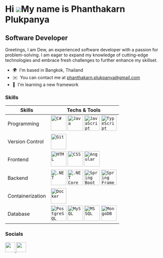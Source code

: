 Hi ![](https://user-images.githubusercontent.com/18350557/176309783-0785949b-9127-417c-8b55-ab5a4333674e.gif)My name is Phanthakarn Plukpanya
=============================================================================================================================================

Software Developer
------------------

Greetings, I am Dew, an experienced software developer with a passion for problem-solving. I am eager to expand my knowledge of cutting-edge technologies and embrace fresh challenges to further enhance my skillset.

* 🌍  I'm based in Bangkok, Thailand
* ✉️  You can contact me at [phanthakarn.plukpanya@gmail.com](mailto:phanthakarn.plukpanya@gmail.com)
* 🧠  I'm learning a new framework

### Skills

| Skills            | Techs & Tools |
|-------------------|---------------|
| Programming       | <code><a href="https://upload.wikimedia.org/wikipedia/commons/b/bd/Logo_C_sharp.svg" target="_blank" rel="noreferrer"><img src="https://upload.wikimedia.org/wikipedia/commons/b/bd/Logo_C_sharp.svg" title="C#" alt="C#" width="50" height="50"/></a></code> <code><a href="https://brandslogos.com/wp-content/uploads/images/large/java-logo-1.png" target="_blank" rel="noreferrer"><img src="https://brandslogos.com/wp-content/uploads/images/large/java-logo-1.png" title="Java" alt="Java" width="50" height="50"/></a></code> <code><a href="https://upload.wikimedia.org/wikipedia/commons/thumb/6/6a/JavaScript-logo.png/800px-JavaScript-logo.png" target="_blank" rel="noreferrer"><img src="https://upload.wikimedia.org/wikipedia/commons/thumb/6/6a/JavaScript-logo.png/800px-JavaScript-logo.png" title="JavaScript" alt="JavaScript" width="50" height="50"/></a></code> <code><a href="https://upload.wikimedia.org/wikipedia/commons/thumb/4/4c/Typescript_logo_2020.svg/1200px-Typescript_logo_2020.svg.png" target="_blank" rel="noreferrer"><img src="https://upload.wikimedia.org/wikipedia/commons/thumb/4/4c/Typescript_logo_2020.svg/1200px-Typescript_logo_2020.svg.png" title="TypeScript" alt="TypeScript" width="50" height="50"/></a></code> |
| Version Control   | <code><a href="https://git-scm.com/images/logos/downloads/Git-Icon-1788C.png" target="_blank" rel="noreferrer"><img src="https://git-scm.com/images/logos/downloads/Git-Icon-1788C.png" title="Git" alt="Git" width="50" height="50"/></a></code> |
| Frontend          | <code><a href="https://upload.wikimedia.org/wikipedia/commons/6/61/HTML5_logo_and_wordmark.svg" target="_blank" rel="noreferrer"><img src="https://upload.wikimedia.org/wikipedia/commons/6/61/HTML5_logo_and_wordmark.svg" title="HTML" alt="HTML" width="50" height="50"/></a></code> <code><a href="https://upload.wikimedia.org/wikipedia/commons/d/d5/CSS3_logo_and_wordmark.svg" target="_blank" rel="noreferrer"><img src="https://upload.wikimedia.org/wikipedia/commons/d/d5/CSS3_logo_and_wordmark.svg" title="CSS" alt="CSS" width="50" height="50"/></a></code> <code><a href="https://upload.wikimedia.org/wikipedia/commons/c/cf/Angular_full_color_logo.svg" target="_blank" rel="noreferrer"><img src="https://upload.wikimedia.org/wikipedia/commons/c/cf/Angular_full_color_logo.svg" title="Angular" alt="Angular" width="50" height="50"/></a></code> |
| Backend           | <code><a href="https://upload.wikimedia.org/wikipedia/commons/0/0e/Microsoft_.NET_logo.png" target="_blank" rel="noreferrer"><img src="https://upload.wikimedia.org/wikipedia/commons/0/0e/Microsoft_.NET_logo.png" title=".NET" alt=".NET" width="50" height="50"/></a></code> <code><a href="https://upload.wikimedia.org/wikipedia/commons/thumb/e/ee/.NET_Core_Logo.svg/1200px-.NET_Core_Logo.svg.png" target="_blank" rel="noreferrer"><img src="https://upload.wikimedia.org/wikipedia/commons/thumb/e/ee/.NET_Core_Logo.svg/1200px-.NET_Core_Logo.svg.png" title=".NET Core" alt=".NET Core" width="50" height="50"/></a></code> <code><a href="https://dz2cdn1.dzone.com/storage/temp/12434118-spring-boot-logo.png" target="_blank" rel="noreferrer"><img src="https://dz2cdn1.dzone.com/storage/temp/12434118-spring-boot-logo.png" title="Spring Boot" alt="Spring Boot" width="50" height="50"/></a></code> <code><a href="https://www.openxcell.com/wp-content/uploads/2021/10/springboot-inner.svg?x43161" target="_blank" rel="noreferrer"><img src="https://www.openxcell.com/wp-content/uploads/2021/10/springboot-inner.svg?x43161" title="Spring Framework" alt="Spring Framework" width="50" height="50"/></a></code> |
| Containerization  | <code><a href="https://www.docker.com/wp-content/uploads/2022/03/vertical-logo-monochromatic.png" target="_blank" rel="noreferrer"><img src="https://www.docker.com/wp-content/uploads/2022/03/vertical-logo-monochromatic.png" title="Docker" alt="Docker" width="50" height="50"/></a></code> |
| Database          | <code><a href="https://images.g2crowd.com/uploads/product/image/large_detail/large_detail_251be2af3ae607c45c14e816eaa1cf41/postgresql.png" target="_blank" rel="noreferrer"><img src="https://images.g2crowd.com/uploads/product/image/large_detail/large_detail_251be2af3ae607c45c14e816eaa1cf41/postgresql.png" title="PostgreSQL" alt="PostgreSQL" width="50" height="50"/></a></code> <code><a href="https://cdn.freebiesupply.com/logos/large/2x/mysql-5-logo-png-transparent.png" target="_blank" rel="noreferrer"><img src="https://cdn.freebiesupply.com/logos/large/2x/mysql-5-logo-png-transparent.png" title="MySQL" alt="MySQL" width="50" height="50"/></a></code> <code><a href="https://www.freeiconspng.com/thumbs/sql-server-icon-png/sql-server-icon-png-8.png" target="_blank" rel="noreferrer"><img src="https://www.freeiconspng.com/thumbs/sql-server-icon-png/sql-server-icon-png-8.png" title="MS SQL" alt="MS SQL" width="50" height="50"/></a></code> <code><a href="https://www.pngall.com/wp-content/uploads/13/Mongodb-PNG-Image-HD.png" target="_blank" rel="noreferrer"><img src="https://www.pngall.com/wp-content/uploads/13/Mongodb-PNG-Image-HD.png" title="MongoDB" alt="MongoDB" width="50" height="50"/></a></code> |


### Socials

<p align="left"> <a href="https://www.github.com/phanthakarnp1997" target="_blank" rel="noreferrer"> <picture> <source media="(prefers-color-scheme: dark)" srcset="https://raw.githubusercontent.com/danielcranney/readme-generator/main/public/icons/socials/github-dark.svg" /> <source media="(prefers-color-scheme: light)" srcset="https://raw.githubusercontent.com/danielcranney/readme-generator/main/public/icons/socials/github.svg" /> <img src="https://raw.githubusercontent.com/danielcranney/readme-generator/main/public/icons/socials/github.svg" width="32" height="32" /> </picture> </a> <a href="https://www.linkedin.com/in/phanthakarn-plukpanya-358863193" target="_blank" rel="noreferrer"> <picture> <source media="(prefers-color-scheme: dark)" srcset="undefined" /> <source media="(prefers-color-scheme: light)" srcset="https://raw.githubusercontent.com/danielcranney/readme-generator/main/public/icons/socials/linkedin.svg" /> <img src="https://raw.githubusercontent.com/danielcranney/readme-generator/main/public/icons/socials/linkedin.svg" width="32" height="32" /> </picture> </a></p>
